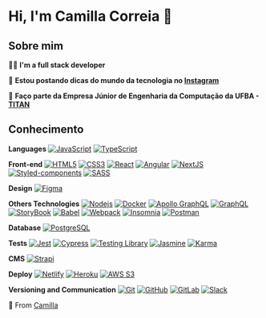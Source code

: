 # Hi, I'm Camilla Correia :sunflower:

## Sobre mim

:woman_technologist: <strong>I'm a full stack developer</strong>

:page_with_curl: **Estou postando dicas do mundo da tecnologia no [Instagram](https://www.instagram.com/codemilla/)**

:raising_hand: **Faço parte da Empresa Júnior de Engenharia da Computação da UFBA - [TITAN](https://titanci.com.br/)**

## Conhecimento

**Languages**
[![JavaScript](https://img.shields.io/badge/-JavaScript-black?style=flat-square&logo=javascript&link=https://github.com/camillacorreia/)](https://github.com/camillacorreia/)
[![TypeScript](https://img.shields.io/badge/-TypeScript-59C0EA?style=flat-square&logo=typescript&link=https://github.com/camillacorreia/)](https://github.com/camillacorreia/)

**Front-end**
[![HTML5](https://img.shields.io/badge/-HTML5-E34F26?style=flat-square&logo=html5&logoColor=white&link=https://github.com/camillacorreia/)](https://github.com/camillacorreia/)
[![CSS3](https://img.shields.io/badge/-CSS3-1572B6?style=flat-square&logo=css3&link=https://github.com/camillacorreia/)](https://github.com/camillacorreia/)
[![React](https://img.shields.io/badge/-React-black?style=flat-square&logo=react&link=https://github.com/camillacorreia/)](https://github.com/camillacorreia/)
[![Angular](https://img.shields.io/badge/-Angular-black?style=flat-square&logo=angular&link=https://github.com/camillacorreia/)](https://github.com/camillacorreia/)
[![NextJS](https://img.shields.io/badge/-NextJS-black?style=flat-square&logo=Next.js&link=https://github.com/camillacorreia/)](https://github.com/camillacorreia/)
[![Styled-components](https://img.shields.io/badge/-Styled%20Components-pink?style=flat-square&logo=styled-components)](https://github.com/camillacorreia/)
[![SASS](https://img.shields.io/badge/-SASS-ed9ac2?style=flat-square&logo=sass)](https://github.com/camillacorreia/)


**Design**
[![Figma](https://img.shields.io/badge/-Figma-ffbaba?style=flat-square&logo=figma)](https://github.com/camillacorreia/)

**Others Technologies**
[![Nodejs](https://img.shields.io/badge/-Nodejs-black?style=flat-square&logo=Node.js&link=https://github.com/camillacorreia/)](https://github.com/camillacorreia/)
[![Docker](https://img.shields.io/badge/-Docker-black?style=flat-square&logo=docker&link=https://github.com/camillacorreia/)](https://github.com/camillacorreia/)
[![Apollo GraphQL](https://img.shields.io/badge/-Apollo%20GraphQL-311C87?style=flat-square&logo=apollo-graphql&link=https://github.com/camillacorreia/)](https://github.com/camillacorreia/)
[![GraphQL](https://img.shields.io/badge/-GraphQL-E10098?style=flat-square&logo=graphql&link=https://github.com/camillacorreia/)](https://github.com/camillacorreia/)
[![StoryBook](https://img.shields.io/badge/-Storybook-DBDBE0?style=flat-square&logo=Storybook&link=https://github.com/camillacorreia/)](https://github.com/camillacorreia/)
[![Babel](https://img.shields.io/badge/-Babel-F5C30F?style=flat-square&logo=Babel&link=https://github.com/camillacorreia/)](https://github.com/camillacorreia/)
[![Webpack](https://img.shields.io/badge/-Webpack-86A7DC?style=flat-square&logo=Webpack&link=https://github.com/camillacorreia/)](https://github.com/camillacorreia/)
[![Insomnia](https://img.shields.io/badge/-Insomnia-5849BE?style=flat-square&logo=Insomnia&link=https://github.com/camillacorreia/)](https://github.com/camillacorreia/)
[![Postman](https://img.shields.io/badge/-Postman-DBDBE0?style=flat-square&logo=Postman&link=https://github.com/camillacorreia/)](https://github.com/camillacorreia/)

**Database**
[![PostgreSQL](https://img.shields.io/badge/-PostgreSQL-336791?style=flat-square&logo=postgresql&link=https://github.com/camillacorreia/)](https://github.com/camillacorreia/)

**Tests**
[![Jest](https://img.shields.io/badge/-Jest-D36D9D?style=flat-square&logo=jest&link=https://github.com/camillacorreia/)](https://github.com/camillacorreia/)
[![Cypress](https://img.shields.io/badge/-Cypress-434959?style=flat-square&logo=cypress&link=https://github.com/camillacorreia/)](https://github.com/camillacorreia/)
[![Testing Library](https://img.shields.io/badge/-Testing%20Library-434959?style=flat-square&logo=testing-library&link=https://github.com/camillacorreia/)](https://github.com/camillacorreia/)
[![Jasmine](https://img.shields.io/badge/-Jasmine-434959?style=flat-square&logo=jasmine&link=https://github.com/camillacorreia/)](https://github.com/camillacorreia/)
[![Karma](https://img.shields.io/badge/-Karma-434959?style=flat-square&logo=karma&link=https://github.com/camillacorreia/)](https://github.com/camillacorreia/)

**CMS**
[![Strapi](https://img.shields.io/badge/-Strapi-8E75FF?style=flat-square&logo=Strapi&link=https://github.com/camillacorreia/)](https://github.com/camillacorreia/)

**Deploy**
[![Netlify](https://img.shields.io/badge/-Netlify-DBDBE0?style=flat-square&logo=netlify)](https://github.com/camillacorreia/)
[![Heroku](https://img.shields.io/badge/-Heroku-9994CD?style=flat-square&logo=heroku)](https://github.com/camillacorreia/)
[![AWS S3](https://img.shields.io/badge/-AWS%20S3-DBDBE0?style=flat-square&logo=amazon)](https://github.com/camillacorreia/)

**Versioning and Communication**
[![Git](https://img.shields.io/badge/-Git-black?style=flat-square&logo=git&link=https://github.com/camillacorreia/)](https://github.com/camillacorreia/)
[![GitHub](https://img.shields.io/badge/-GitHub-181717?style=flat-square&logo=github&link=https://github.com/camillacorreia/)](https://github.com/camillacorreia/)
[![GitLab](https://img.shields.io/badge/-GitLab-FCA121?style=flat-square&logo=gitlab&link=https://github.com/camillacorreia/)](https://github.com/camillacorreia/)
[![Slack](https://img.shields.io/badge/-Slack-4A154B?style=flat-square&logo=Slack&link=https://github.com/camillacorreia/)](https://github.com/camillacorreia/)

:rocket: From [Camilla](https://github.com/camillacorreia)
